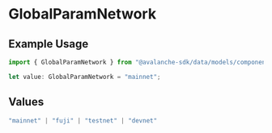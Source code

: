 # GlobalParamNetwork

## Example Usage

```typescript
import { GlobalParamNetwork } from "@avalanche-sdk/data/models/components";

let value: GlobalParamNetwork = "mainnet";
```

## Values

```typescript
"mainnet" | "fuji" | "testnet" | "devnet"
```